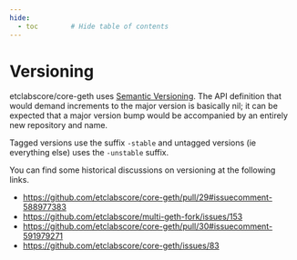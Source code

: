 ```yaml
---
hide:
  - toc        # Hide table of contents
---
```


# Versioning

etclabscore/core-geth uses [Semantic Versioning](https://semver.org). The API definition that would demand increments to the major version is basically nil;
it can be expected that a major version bump would be accompanied by an entirely new repository and name.

Tagged versions use the suffix `-stable` and untagged versions (ie everything else) uses the `-unstable` suffix.

You can find some historical discussions on versioning at the following links.
- https://github.com/etclabscore/core-geth/pull/29#issuecomment-588977383
- https://github.com/etclabscore/multi-geth-fork/issues/153
- https://github.com/etclabscore/core-geth/pull/30#issuecomment-591979271
- https://github.com/etclabscore/core-geth/issues/83

